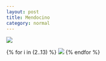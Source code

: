 ```yaml
---
layout: post 
title: Mendocino
category: normal
---
```


<img src="https://res.cloudinary.com/pixo/image/upload/w_1400/mendocino/1.jpg" />

{% for i in (2..13) %}
<img src="https://res.cloudinary.com/pixo/image/upload/w_1400/mendocino/{{ i }}.jpg" />
{% endfor %}

